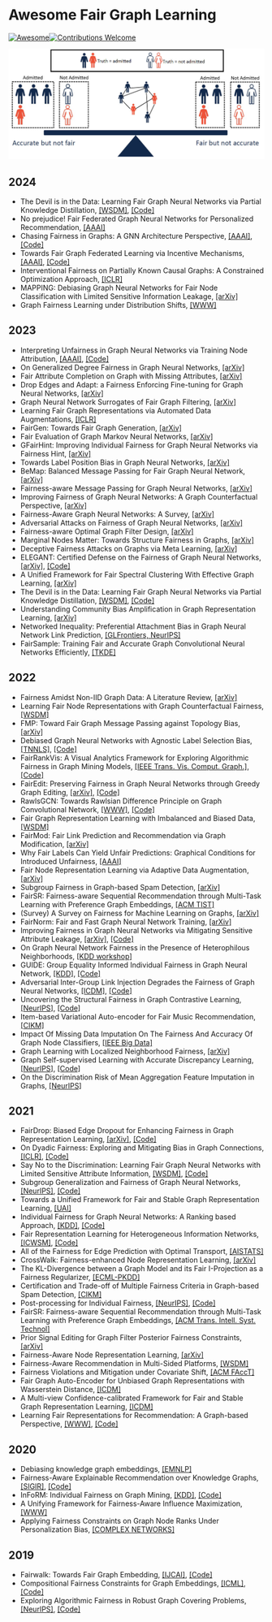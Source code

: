 # Awesome Fair Graph Learning
[![Awesome](https://cdn.rawgit.com/sindresorhus/awesome/d7305f38d29fed78fa85652e3a63e154dd8e8829/media/badge.svg)](https://github.com/sindresorhus/awesome)[![Contributions Welcome](https://img.shields.io/badge/Contributions-welcome-brightgreen.svg?style=flat-square)](http://makeapullrequest.com)

![demo](demo.jpg)

## 2024
+ The Devil is in the Data: Learning Fair Graph Neural Networks via Partial Knowledge Distillation, [[WSDM]](https://arxiv.org/abs/2311.17373), [[Code]](https://github.com/zzoomd/fairgkd)
+ No prejudice! Fair Federated Graph Neural Networks for Personalized Recommendation, [[AAAI]](https://arxiv.org/abs/2312.10080)
+ Chasing Fairness in Graphs: A GNN Architecture Perspective, [[AAAI]](https://arxiv.org/abs/2312.12369), [[Code]](https://github.com/zhimengj0326/FMP)
+ Towards Fair Graph Federated Learning via Incentive Mechanisms, [[AAAI]](https://arxiv.org/abs/2312.13306), [[Code]](https://github.com/zjunet/fairgraphfl)
+ Interventional Fairness on Partially Known Causal Graphs: A Constrained Optimization Approach, [[ICLR]](https://arxiv.org/abs/2401.10632)
+ MAPPING: Debiasing Graph Neural Networks for Fair Node Classification with Limited Sensitive Information Leakage, [[arXiv]](https://arxiv.org/abs/2401.12824)
+ Graph Fairness Learning under Distribution Shifts, [[WWW]](https://arxiv.org/abs/2401.16784)

## 2023
+ Interpreting Unfairness in Graph Neural Networks via Training Node Attribution, [[AAAI]](https://arxiv.org/abs/2211.14383), [[Code]](https://github.com/yushundong/BIND)
+ On Generalized Degree Fairness in Graph Neural Networks, [[arXiv]](https://arxiv.org/abs/2302.03881)
+ Fair Attribute Completion on Graph with Missing Attributes, [[arXiv]](https://arxiv.org/abs/2302.12977)
+ Drop Edges and Adapt: a Fairness Enforcing Fine-tuning for Graph Neural Networks, [[arXiv]](https://arxiv.org/abs/2302.11479)
+ Graph Neural Network Surrogates of Fair Graph Filtering, [[arXiv]](https://arxiv.org/abs/2303.08157)
+ Learning Fair Graph Representations via Automated Data Augmentations, [[ICLR]](https://openreview.net/forum?id=1_OGWcP1s9w)
+ FairGen: Towards Fair Graph Generation, [[arXiv]](https://arxiv.org/abs/2303.17743)
+ Fair Evaluation of Graph Markov Neural Networks, [[arXiv]](http://arxiv.org/abs/2304.01235)
+ GFairHint: Improving Individual Fairness for Graph Neural Networks via Fairness Hint, [[arXiv]](https://arxiv.org/abs/2305.15622)
+ Towards Label Position Bias in Graph Neural Networks, [[arXiv]](https://arxiv.org/abs/2305.15822)
+ BeMap: Balanced Message Passing for Fair Graph Neural Network, [[arXiv]](https://arxiv.org/abs/2306.04107)
+ Fairness-aware Message Passing for Graph Neural Networks, [[arXiv]](https://arxiv.org/abs/2306.11132)
+ Improving Fairness of Graph Neural Networks: A Graph Counterfactual Perspective, [[arXiv]](https://arxiv.org/abs/2307.04937)
+ Fairness-Aware Graph Neural Networks: A Survey, [[arXiv]](https://arxiv.org/abs/2307.03929)
+ Adversarial Attacks on Fairness of Graph Neural Networks, [[arXiv]](https://arxiv.org/abs/2310.13822)
+ Fairness-aware Optimal Graph Filter Design, [[arXiv]](https://arxiv.org/abs/2310.14432)
+ Marginal Nodes Matter: Towards Structure Fairness in Graphs, [[arXiv]](https://arxiv.org/abs/2310.14527)
+ Deceptive Fairness Attacks on Graphs via Meta Learning, [[arXiv]](https://arxiv.org/abs/2310.15653)
+ ELEGANT: Certified Defense on the Fairness of Graph Neural Networks, [[arXiv]](https://arxiv.org/abs/2311.02757), [[Code]](https://github.com/yushundong/ELEGANT)
+ A Unified Framework for Fair Spectral Clustering With Effective Graph Learning, [[arXiv]](https://arxiv.org/abs/2311.13766)
+ The Devil is in the Data: Learning Fair Graph Neural Networks via Partial Knowledge Distillation, [[WSDM]](https://arxiv.org/abs/2311.17373), [[Code]](https://github.com/zzoomd/fairgkd)
+ Understanding Community Bias Amplification in Graph Representation Learning, [[arXiv]](https://arxiv.org/abs/2312.04883)
+ Networked Inequality: Preferential Attachment Bias in Graph Neural Network Link Prediction, [[GLFrontiers, NeurIPS]](https://openreview.net/forum?id=9ADkymyCPA)
+ FairSample: Training Fair and Accurate Graph Convolutional Neural Networks Efficiently, [[TKDE]](https://arxiv.org/abs/2401.14702)

## 2022
+ Fairness Amidst Non-IID Graph Data: A Literature Review, [[arXiv]](https://arxiv.org/abs/2202.07170)
+ Learning Fair Node Representations with Graph Counterfactual Fairness, [[WSDM]](https://arxiv.org/abs/2201.03662)
+ FMP: Toward Fair Graph Message Passing against Topology Bias, [[arXiv]](https://arxiv.org/abs/2202.04187)
+ Debiased Graph Neural Networks with Agnostic Label Selection Bias, [[TNNLS]](https://arxiv.org/abs/2201.07708), [[Code]](https://github.com/googlebaba/TNNLS2022-DGNN)
+ FairRankVis: A Visual Analytics Framework for Exploring Algorithmic Fairness in Graph Mining Models, [[IEEE Trans. Vis. Comput. Graph.]](https://pubmed.ncbi.nlm.nih.gov/34587074/), [[Code]](https://github.com/tiankaixie/fairrankvis)
+ FairEdit: Preserving Fairness in Graph Neural Networks through Greedy Graph Editing, [[arXiv]](https://arxiv.org/abs/2201.03681), [[Code]](https://github.com/royull/FairEdit)
+ RawlsGCN: Towards Rawlsian Difference Principle on Graph Convolutional Network, [[WWW]](https://arxiv.org/abs/2202.13547), [[Code]](https://github.com/jiank2/RawlsGCN)
+ Fair Graph Representation Learning with Imbalanced and Biased Data, [[WSDM]](https://dl.acm.org/doi/abs/10.1145/3488560.3502218)
+ FairMod: Fair Link Prediction and Recommendation via Graph Modification, [[arXiv]](https://arxiv.org/abs/2201.11596)
+ Why Fair Labels Can Yield Unfair Predictions: Graphical Conditions for Introduced Unfairness, [[AAAI]](https://arxiv.org/abs/2202.10816)
+ Fair Node Representation Learning via Adaptive Data Augmentation, [[arXiv]](https://arxiv.org/abs/2201.08549)
+ Subgroup Fairness in Graph-based Spam Detection, [[arXiv]](https://arxiv.org/abs/2204.11164)
+ FairSR: Fairness-aware Sequential Recommendation through Multi-Task Learning with Preference Graph Embeddings, [[ACM TIST]](https://arxiv.org/abs/2205.00313)
+ (Survey) A Survey on Fairness for Machine Learning on Graphs, [[arXiv]](https://arxiv.org/abs/2205.05396)
+ FairNorm: Fair and Fast Graph Neural Network Training, [[arXiv]](https://arxiv.org/abs/2205.09977)
+ Improving Fairness in Graph Neural Networks via Mitigating Sensitive Attribute Leakage, [[arXiv]](https://arxiv.org/abs/2206.03426), [[Code]](https://github.com/YuWVandy/FairVGNN)
+ On Graph Neural Network Fairness in the Presence of Heterophilous Neighborhoods, [[KDD workshop]](https://arxiv.org/abs/2207.04376) 
+ GUIDE: Group Equality Informed Individual Fairness in Graph Neural Network, [[KDD]](http://www.ece.virginia.edu/~jl6qk/paper/KDD22_Group_Informed_Individual_Fairness.pdf), [[Code]](https://github.com/weihaosong/GUIDE)
+ Adversarial Inter-Group Link Injection Degrades the Fairness of Graph Neural Networks, [[ICDM]](https://arxiv.org/abs/2209.05957), [[Code]](https://github.com/mengcao327/attack-gnn-fairness)
+ Uncovering the Structural Fairness in Graph Contrastive Learning, [[NeurIPS]](https://arxiv.org/abs/2210.03011), [[Code]](https://github.com/BUPT-GAMMA/Uncovering-the-Structural-Fairness-in-Graph-Contrastive-Learning)
+ Item-based Variational Auto-encoder for Fair Music Recommendation, [[CIKM]](https://arxiv.org/abs/2211.01333)
+ Impact Of Missing Data Imputation On The Fairness And Accuracy Of Graph Node Classifiers, [[IEEE Big Data]](https://arxiv.org/abs/2211.00783)
+ Graph Learning with Localized Neighborhood Fairness, [[arXiv]](https://arxiv.org/abs/2212.12040)
+ Graph Self-supervised Learning with Accurate Discrepancy Learning, [[NeurIPS]](https://arxiv.org/abs/2202.02989), [[Code]](https://github.com/DongkiKim95/D-SLA)
+ On the Discrimination Risk of Mean Aggregation Feature Imputation in Graphs, [[NeurIPS]](https://proceedings.neurips.cc/paper_files/paper/2022/hash/d4c2f25bf0c33065b7d4fb9be2a9add1-Abstract-Conference.html)

## 2021
+ FairDrop: Biased Edge Dropout for Enhancing Fairness in Graph Representation Learning, [[arXiv]](https://arxiv.org/abs/2104.14210), [[Code]](https://github.com/ispamm/FairDrop)
+ On Dyadic Fairness: Exploring and Mitigating Bias in Graph Connections, [[ICLR]](https://openreview.net/forum?id=xgGS6PmzNq6), [[Code]](https://github.com/brandeis-machine-learning/FairAdj)
+ Say No to the Discrimination: Learning Fair Graph Neural Networks with Limited Sensitive Attribute Information, [[WSDM]](https://arxiv.org/abs/2009.01454), [[Code]](https://github.com/EnyanDai/FairGNN)
+ Subgroup Generalization and Fairness of Graph Neural Networks, [[NeurIPS]](https://arxiv.org/abs/2106.15535), [[Code]](https://github.com/TheaperDeng/GNN-Generalization-Fairness)
+ Towards a Unified Framework for Fair and Stable Graph Representation Learning, [[UAI]](https://arxiv.org/abs/2102.13186)
+ Individual Fairness for Graph Neural Networks: A Ranking based Approach, [[KDD]](https://dl.acm.org/doi/abs/10.1145/3447548.3467266), [[Code]](https://github.com/yushundong/REDRESS)
+ Fair Representation Learning for Heterogeneous Information Networks, [[ICWSM]](https://arxiv.org/abs/2104.08769), [[Code]](https://github.com/HKUST-KnowComp/Fair_HIN)
+ All of the Fairness for Edge Prediction with Optimal Transport, [[AISTATS]](https://arxiv.org/abs/2010.16326)
+ CrossWalk: Fairness-enhanced Node Representation Learning, [[arXiv]](https://arxiv.org/abs/2105.02725)
+ The KL-Divergence between a Graph Model and its Fair I-Projection as a Fairness Regularizer, [[ECML-PKDD]](https://arxiv.org/abs/2103.01846)
+ Certification and Trade-off of Multiple Fairness Criteria in Graph-based Spam Detection, [[CIKM]](https://dl.acm.org/doi/abs/10.1145/3459637.3482325)
+ Post-processing for Individual Fairness, [[NeurIPS]](https://arxiv.org/abs/2110.13796), [[Code]](https://github.com/Felix-Petersen/fairness-post-processing)
+ FairSR: Fairness-aware Sequential Recommendation through Multi-Task Learning with Preference Graph Embeddings, [[ACM Trans. Intell. Syst. Technol]](https://dl.acm.org/doi/10.1145/3495163)
+ Prior Signal Editing for Graph Filter Posterior Fairness Constraints, [[arXiv]](https://arxiv.org/abs/2108.12397)
+ Fairness-Aware Node Representation Learning, [[arXiv]](https://arxiv.org/abs/2106.05391)
+ Fairness-Aware Recommendation in Multi-Sided Platforms, [[WSDM]](https://dl.acm.org/doi/10.1145/3437963.3441672)
+ Fairness Violations and Mitigation under Covariate Shift, [[ACM FAccT]](https://arxiv.org/abs/1911.00677)
+ Fair Graph Auto-Encoder for Unbiased Graph Representations with Wasserstein Distance, [[ICDM]](https://ieeexplore.ieee.org/document/9679109)
+ A Multi-view Confidence-calibrated Framework for Fair and Stable Graph Representation Learning, [[ICDM]](https://ieeexplore.ieee.org/document/9679093)
+ Learning Fair Representations for Recommendation: A Graph-based Perspective, [[WWW]](https://arxiv.org/abs/2102.09140), [[Code]](https://github.com/newlei/FairGo)


## 2020
+ Debiasing knowledge graph embeddings, [[EMNLP]](https://aclanthology.org/2020.emnlp-main.595.pdf)
+ Fairness-Aware Explainable Recommendation over Knowledge Graphs, [[SIGIR]](https://arxiv.org/abs/2006.02046), [[Code]](https://github.com/zuohuif/FairKG4Rec)
+ InFoRM: Individual Fairness on Graph Mining, [[KDD]](https://dl.acm.org/doi/abs/10.1145/3394486.3403080), [[Code]](https://github.com/jiank2/inform)
+ A Unifying Framework for Fairness-Aware Influence Maximization, [[WWW]](https://dl.acm.org/doi/10.1145/3366424.3383555)
+ Applying Fairness Constraints on Graph Node Ranks Under Personalization Bias, [[COMPLEX NETWORKS]](https://link.springer.com/chapter/10.1007/978-3-030-65351-4_49)

## 2019
+ Fairwalk: Towards Fair Graph Embedding, [[IJCAI]](https://www.ijcai.org/proceedings/2019/456), [[Code]](https://github.com/EnderGed/Fairwalk)
+ Compositional Fairness Constraints for Graph Embeddings, [[ICML]](https://arxiv.org/abs/1905.10674), [[Code]](https://github.com/joeybose/Flexible-Fairness-Constraints)
+ Exploring Algorithmic Fairness in Robust Graph Covering Problems, [[NeurIPS]](https://arxiv.org/abs/2006.06865), [[Code]](https://github.com/Aida-Rahmattalabi/FairGraphCovering)
